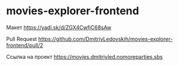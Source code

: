 # movies-explorer-frontend

Макет https://yadi.sk/d/ZGX4CwfjC68sAw

Pull Request https://github.com/DmitriyLedovskih/movies-explorer-frontend/pull/2

Ссылка на проект https://movies.dmitriyled.nomoreparties.sbs

